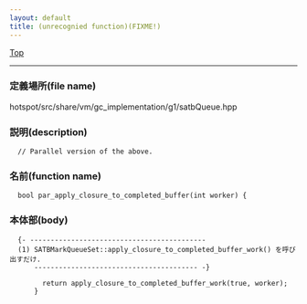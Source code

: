 ```yaml
---
layout: default
title: (unrecognied function)(FIXME!)
---
```

[Top](../index.html)

--- 
### 定義場所(file name)
hotspot/src/share/vm/gc_implementation/g1/satbQueue.hpp
### 説明(description)

```
  // Parallel version of the above.
```

### 名前(function name)
```
  bool par_apply_closure_to_completed_buffer(int worker) {
```

### 本体部(body)
```
  {- -------------------------------------------
  (1) SATBMarkQueueSet::apply_closure_to_completed_buffer_work() を呼び出すだけ.
      ---------------------------------------- -}

	    return apply_closure_to_completed_buffer_work(true, worker);
	  }
	
```



